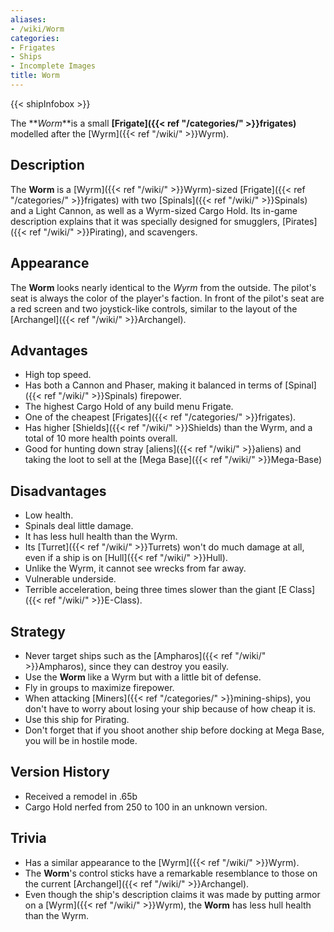 ```yaml
---
aliases:
- /wiki/Worm
categories:
- Frigates
- Ships
- Incomplete Images
title: Worm
---  
```


{{< shipInfobox >}} 

The **_Worm_**is a small **[Frigate]({{< ref "/categories/" >}}frigates)** modelled after the [Wyrm]({{< ref "/wiki/" >}}Wyrm). 

## Description

The **Worm** is a [Wyrm]({{< ref "/wiki/" >}}Wyrm)-sized [Frigate]({{< ref "/categories/" >}}frigates) with two [Spinals]({{< ref "/wiki/" >}}Spinals) and a Light Cannon, as well as a Wyrm-sized Cargo Hold. Its in-game description explains that it was specially designed for smugglers, [Pirates]({{< ref "/wiki/" >}}Pirating), and scavengers.

## Appearance

The **Worm** looks nearly identical to the _Wyrm_ from the outside. The pilot's seat is always the color of the player's faction. In front of the pilot's seat are a red screen and two joystick-like controls, similar to the layout of the [Archangel]({{< ref "/wiki/" >}}Archangel).

## Advantages

- High top speed.
- Has both a Cannon and Phaser, making it balanced in terms of [Spinal]({{< ref "/wiki/" >}}Spinals) firepower.
- The highest Cargo Hold of any build menu Frigate.
- One of the cheapest [Frigates]({{< ref "/categories/" >}}frigates).
- Has higher [Shields]({{< ref "/wiki/" >}}Shields) than the Wyrm, and a total of 10 more health points overall.
- Good for hunting down stray [aliens]({{< ref "/wiki/" >}}aliens) and taking the loot to sell at the [Mega Base]({{< ref "/wiki/" >}}Mega-Base)

## Disadvantages

- Low health.
- Spinals deal little damage.
- It has less hull health than the Wyrm.
- Its [Turret]({{< ref "/wiki/" >}}Turrets) won't do much damage at all, even if a ship is on [Hull]({{< ref "/wiki/" >}}Hull).
- Unlike the Wyrm, it cannot see wrecks from far away.
- Vulnerable underside.
- Terrible acceleration, being three times slower than the giant [E Class]({{< ref "/wiki/" >}}E-Class).

## Strategy

- Never target ships such as the [Ampharos]({{< ref "/wiki/" >}}Ampharos), since they can destroy you easily.
- Use the **Worm** like a Wyrm but with a little bit of defense.
- Fly in groups to maximize firepower.
- When attacking [Miners]({{< ref "/categories/" >}}mining-ships), you don't have to worry about losing your ship because of how cheap it is.
- Use this ship for Pirating.
- Don't forget that if you shoot another ship before docking at Mega Base, you will be in hostile mode.

## Version History 

- Received a remodel in .65b
- Cargo Hold nerfed from 250 to 100 in an unknown version.

## Trivia

- Has a similar appearance to the [Wyrm]({{< ref "/wiki/" >}}Wyrm).
- The **Worm**'s control sticks have a remarkable resemblance to those on the current [Archangel]({{< ref "/wiki/" >}}Archangel).
- Even though the ship's description claims it was made by putting armor on a [Wyrm]({{< ref "/wiki/" >}}Wyrm), the **Worm** has less hull health than the Wyrm.